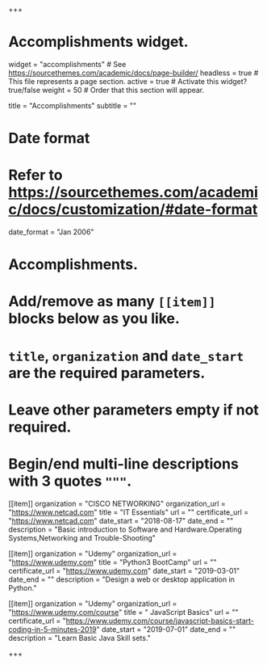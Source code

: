 +++
# Accomplishments widget.
widget = "accomplishments"  # See https://sourcethemes.com/academic/docs/page-builder/
headless = true  # This file represents a page section.
active = true  # Activate this widget? true/false
weight = 50  # Order that this section will appear.

title = "Accomplish&shy;ments"
subtitle = ""

# Date format
#   Refer to https://sourcethemes.com/academic/docs/customization/#date-format
date_format = "Jan 2006"

# Accomplishments.
#   Add/remove as many `[[item]]` blocks below as you like.
#   `title`, `organization` and `date_start` are the required parameters.
#   Leave other parameters empty if not required.
#   Begin/end multi-line descriptions with 3 quotes `"""`.

[[item]]
  organization = "CISCO NETWORKING"
  organization_url = "https://www.netcad.com"
  title = "IT Essentials"
  url = ""
  certificate_url = "https://www.netcad.com"
  date_start = "2018-08-17"
  date_end = ""
  description = "Basic introduction to Software and Hardware.Operating Systems,Networking and Trouble-Shooting"

[[item]]
  organization = "Udemy"
  organization_url = "https://www.udemy.com"
  title = "Python3 BootCamp"
  url = ""
  certificate_url = "https://www.udemy.com"
  date_start = "2019-03-01"
  date_end = ""
  description = "Design a web or desktop application in Python."
  
[[item]]
  organization = "Udemy"
  organization_url = "https://www.udemy.com/course"
  title = " JavaScript Basics"
  url = ""
  certificate_url = "https://www.udemy.com/course/javascript-basics-start-coding-in-5-minutes-2019"
  date_start = "2019-07-01"
  date_end = ""
  description = "Learn Basic Java Skill sets."


+++
